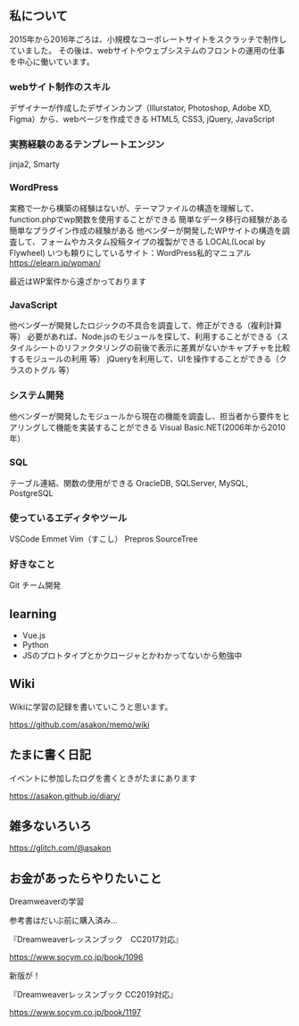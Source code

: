 ## 私について

2015年から2016年ごろは、小規模なコーポレートサイトをスクラッチで制作していました。
その後は、webサイトやウェブシステムのフロントの運用の仕事を中心に働いています。

### webサイト制作のスキル

デザイナーが作成したデザインカンプ（Illurstator, Photoshop, Adobe XD, Figma）から、webページを作成できる
HTML5, CSS3, jQuery, JavaScript

### 実務経験のあるテンプレートエンジン

jinja2, Smarty

### WordPress

実務で一から構築の経験はないが、テーマファイルの構造を理解して、function.phpでwp関数を使用することができる
簡単なデータ移行の経験がある
簡単なプラグイン作成の経験がある
他ベンダーが開発したWPサイトの構造を調査して、フォームやカスタム投稿タイプの複製ができる
LOCAL(Local by Flywheel)
いつも頼りにしているサイト：WordPress私的マニュアル https://elearn.jp/wpman/

最近はWP案件から遠ざかっております

### JavaScript

他ベンダーが開発したロジックの不具合を調査して、修正ができる（複利計算 等）
必要があれば、Node.jsのモジュールを探して、利用することができる（スタイルシートのリファクタリングの前後で表示に差異がないかキャプチャを比較するモジュールの利用 等）
jQueryを利用して、UIを操作することができる（クラスのトグル 等）

### システム開発

他ベンダーが開発したモジュールから現在の機能を調査し、担当者から要件をヒアリングして機能を実装することができる
Visual Basic.NET(2006年から2010年）

### SQL

テーブル連結、関数の使用ができる
OracleDB, SQLServer, MySQL, PostgreSQL

### 使っているエディタやツール
VSCode
Emmet
Vim（すこし）
Prepros
SourceTree

### 好きなこと
Git
チーム開発

## learning
- Vue.js
- Python
- JSのプロトタイプとかクロージャとかわかってないから勉強中


## Wiki

Wikiに学習の記録を書いていこうと思います。

https://github.com/asakon/memo/wiki

## たまに書く日記

イベントに参加したログを書くときがたまにあります

https://asakon.github.io/diary/

## 雑多ないろいろ

https://glitch.com/@asakon


## お金があったらやりたいこと

Dreamweaverの学習

参考書はだいぶ前に購入済み…

『Dreamweaverレッスンブック　CC2017対応』

https://www.socym.co.jp/book/1096

新版が！

『Dreamweaverレッスンブック CC2019対応』

https://www.socym.co.jp/book/1197
